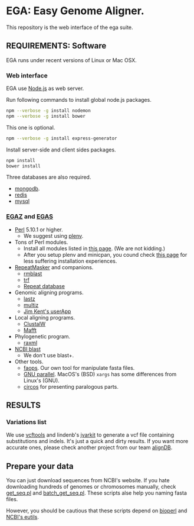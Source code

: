 # EGA: Easy Genome Aligner.

This repository is the web interface of the ega suite.

## REQUIREMENTS: Software

EGA runs under recent versions of Linux or Mac OSX.

### Web interface

EGA use [Node.js](https://nodejs.org/) as web server.

Run following commands to install global node.js packages.

```bash
npm --verbose -g install nodemon
npm --verbose -g install bower
```

This one is optional.

```bash
npm --verbose -g install express-generator
```

Install server-side and client sides packages.

```bash
npm install
bower install
```

Three databases are also required.

* [mongodb](http://www.mongodb.org/). 
* [redis](http://redis.io/)
* [mysql](http://www.mysql.com/)

### [EGAZ](https://github.com/wang-q/egaz) and [EGAS](https://github.com/wang-q/egas)

* [Perl](http://www.perl.org/) 5.10.1 or higher.
	* We suggest using [plenv](https://github.com/tokuhirom/plenv).
* Tons of Perl modules.
	* Install all modules listed in [this page](https://stratopan.com/wangq/alignDB/master). (We are not kidding.)
	* After you setup plenv and minicpan, you cound check [this page](https://github.com/wang-q/tool/blob/master/stpan.txt) for less suffering installation experiences.
* [RepeatMasker](http://www.repeatmasker.org/) and companions.
	* [rmblast](http://www.repeatmasker.org/RMBlast.html)
	* [trf](http://tandem.bu.edu/trf/trf.html)
	* [Repeat database](www.girinst.org)
* Genomic aligning programs.
	* [lastz](http://www.bx.psu.edu/~rsharris/lastz/)
	* [multiz](http://www.bx.psu.edu/miller_lab/dist/multiz-tba.012109.tar.gz)
	* [Jim Kent's userApp](http://hgdownload.cse.ucsc.edu/admin/exe/)
* Local aligning programs.
	* [ClustalW](http://www.clustal.org/download/current/)
	* [Mafft](http://mafft.cbrc.jp/alignment/software/)
* Phylogenetic program.
	* [raxml](http://sco.h-its.org/exelixis/web/software/raxml/index.html)
* [NCBI blast](http://ftp.ncbi.nlm.nih.gov/blast/executables/release/LATEST/)
    * We don't use blast+.
* Other tools.
	* [faops](https://github.com/wang-q/faops). Our own tool for manipulate fasta files.
	* [GNU parallel](http://www.gnu.org/software/parallel/). MacOS's (BSD) ```xargs``` has some differences from Linux's (GNU).
	* [circos](http://circos.ca/) for presenting paralogous parts.

## RESULTS

### Variations list

We use [vcftools](http://vcftools.sourceforge.net/index.html) and lindenb's [jvarkit](https://github.com/lindenb/jvarkit/wiki/Biostar94573)  to generate a vcf file containing substitutions and indels. 
It's just a quick and dirty results. 
If you want more accurate ones, please check another project from our team [alignDB](https://github.com/wang-q/alignDB).

## Prepare your data

You can just download sequences from NCBI's website. If you hate downloading hundreds of genomes or chromosomes manually, check [get_seq.pl](https://github.com/wang-q/withncbi/blob/master/util/get_seq.pl) and [batch_get_seq.pl](https://github.com/wang-q/withncbi/blob/master/util/batch_get_seq.pl). These scripts alse help you naming fasta files.

However, you should be cautious that these scripts depend on [bioperl](https://github.com/bioperl/bioperl-live) and [NCBI's eutils](https://github.com/bioperl/Bio-EUtilities).
